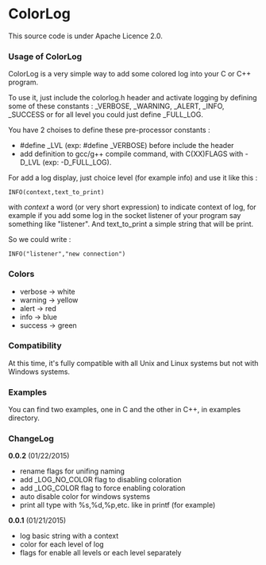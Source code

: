# ColorLog

This source code is under Apache Licence 2.0.

### Usage of ColorLog

ColorLog is a very simple way to add some colored log into your C or C++ program.

To use it, just include the colorlog.h header and activate logging by defining some of these constants : _VERBOSE, _WARNING, _ALERT, _INFO, _SUCCESS or for all level you could just define _FULL_LOG.

You have 2 choises to define these pre-processor constants :
- #define _LVL (exp: #define _VERBOSE) before include the header
- add definition to gcc/g++ compile command, with C(XX)FLAGS with -D_LVL (exp: -D_FULL_LOG).

For add a log display, just choice level (for example info) and use it like this :
```
INFO(context,text_to_print)
```
with *context* a word (or very short expression) to indicate context of log, for example if you add some log in the socket listener of your program say something like "listener". And text\_to\_print a simple string that will be print.

So we could write :
```
INFO("listener","new connection")
```

### Colors

- verbose -> white
- warning -> yellow
- alert   -> red
- info    -> blue
- success -> green

### Compatibility

At this time, it's fully compatible with all Unix and Linux systems but not with Windows systems.

### Examples

You can find two examples, one in C and the other in C++, in examples directory.

### ChangeLog

**0.0.2** (01/22/2015)
- rename flags for unifing naming
- add _LOG_NO_COLOR flag to disabling coloration
- add _LOG_COLOR flag to force enabling coloration
- auto disable color for windows systems
- print all type with %s,%d,%p,etc. like in printf (for example)

**0.0.1** (01/21/2015)
- log basic string with a context
- color for each level of log
- flags for enable all levels or each level separately
